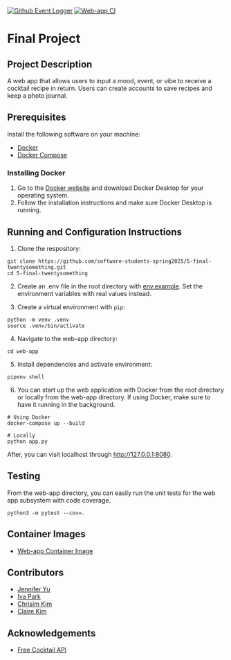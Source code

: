 [![Github Event Logger](https://github.com/software-students-spring2025/5-final-twentysomething/actions/workflows/event-logger.yml/badge.svg?branch=main)](https://github.com/software-students-spring2025/5-final-twentysomething/actions/workflows/event-logger.yml) [![Web-app CI](https://github.com/software-students-spring2025/5-final-twentysomething/actions/workflows/web-app.yml/badge.svg?branch=main)](https://github.com/software-students-spring2025/5-final-twentysomething/actions/workflows/web-app.yml)

# Final Project

## Project Description
A web app that allows users to input a mood, event, or vibe to receive a cocktail recipe in return. Users can create accounts to save recipes and keep a photo journal.


## Prerequisites
Install the following software on your machine:

- [Docker](https://www.docker.com/)
- [Docker Compose](https://docs.docker.com/compose/)

### Installing Docker

1. Go to the [Docker website](https://www.docker.com/products/docker-desktop) and download Docker Desktop for your operating system.
2. Follow the installation instructions and make sure Docker Desktop is running.

## Running and Configuration Instructions
1. Clone the respository: 

```
git clone https://github.com/software-students-spring2025/5-final-twentysomething.git
cd 5-final-twentysomething
```

2. Create an .env file in the root directory with [env.example](https://github.com/software-students-spring2025/5-final-twentysomething/blob/main/env.example). Set the environment variables with real values instead. 

3. Create a virtual environment with `pip`:

```
python -m venv .venv
source .venv/bin/activate
```

4. Navigate to the web-app directory:

```
cd web-app
```

5. Install dependencies and activate environment:

```
pipenv shell
```

6. You can start up the web application with Docker from the root directory or locally from the web-app directory. If using Docker, make sure to have it running in the background.
```
# Using Docker
docker-compose up --build
```

```
# Locally 
python app.py
```

After, you can visit localhost through http://127.0.0.1:8080.

## Testing
From the web-app directory, you can easily run the unit tests for the web app subsystem with code coverage. 

```
python3 -m pytest --cov=.
```

## Container Images

- [Web-app Container Image](https://hub.docker.com/r/chrisimkim/web-app)

## Contributors

- [Jennifer Yu](https://github.com/jenniferyuuu)
- [Iva Park](https://github.com/ivapark)
- [Chrisim Kim](https://github.com/ChrisimKim)
- [Claire Kim](https://github.com/radishsoups)

## Acknowledgements

- [Free Cocktail API](https://www.thecocktaildb.com/api.php)
